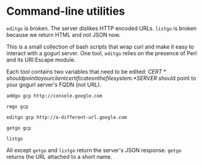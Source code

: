 # Command-line utilities

`editgo` is broken. The server dislikes HTTP encoded URLs.
`listgo` is broken because we return HTML and not JSON now.

This is a small collection of bash scripts that wrap curl and make it easy to
interact with a gogurl server. One tool, `editgo` relies on the presence of
Perl and its URI:Escape module.

Each tool contains two variables that need to be edited:
*$CERT* should point to your client certificate on the filesystem.
*$SERVER* should point to your gogurl server's FQDN (not URL).

`addgo gcp http://console.google.com`

`rmgo gcp`

`editgo gcp http://a-different-url.google.com`

`getgo gcp`

`listgo`

All except `getgo` and `listgo` return the server's JSON response. `getgo` returns the URL
attached to a short name.
